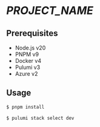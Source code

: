 # _PROJECT_NAME_

## Prerequisites

- Node.js v20
- PNPM v9
- Docker v4
- Pulumi v3
- Azure v2

## Usage

```sh
$ pnpm install
```

```sh
$ pulumi stack select dev
```
